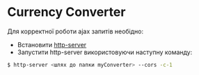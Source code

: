 # Currency Converter

Для корректної роботи ajax запитів необідно:

- Встановити [http-server]
- Запустити http-server використовуючи наступну команду:

```sh
$ http-server <шлях до папки myConverter> --cors -c-1
```

[http-server]: <https://www.npmjs.com/package/http-server>